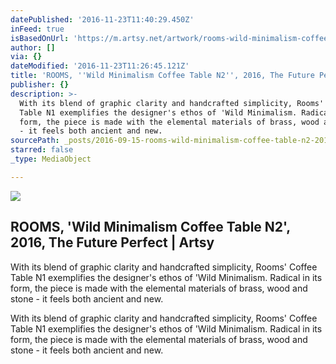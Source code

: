 ```yaml
---
datePublished: '2016-11-23T11:40:29.450Z'
inFeed: true
isBasedOnUrl: 'https://m.artsy.net/artwork/rooms-wild-minimalism-coffee-table-n2'
author: []
via: {}
dateModified: '2016-11-23T11:26:45.121Z'
title: 'ROOMS, ''Wild Minimalism Coffee Table N2'', 2016, The Future Perfect | Artsy'
publisher: {}
description: >-
  With its blend of graphic clarity and handcrafted simplicity, Rooms' Coffee
  Table N1 exemplifies the designer's ethos of 'Wild Minimalism. Radical in its
  form, the piece is made with the elemental materials of brass, wood and stone
  - it feels both ancient and new.
sourcePath: _posts/2016-09-15-rooms-wild-minimalism-coffee-table-n2-2016-the-future-p.md
starred: false
_type: MediaObject

---
```

<article style=""><img src="https://imgflo.herokuapp.com/graph/2b2431f8e7ba7b0/afab4149022462db09b3b614a2394d5c/noop.jpg?input=https%3A%2F%2Fd32dm0rphc51dk.cloudfront.net%2Fgh2bZMfIx60bly7V74Prtw%2Fnormalized.jpg" /><h1>ROOMS, 'Wild Minimalism Coffee Table N2', 2016, The Future Perfect | Artsy</h1><p>With its blend of graphic clarity and handcrafted simplicity, Rooms' Coffee Table N1 exemplifies the designer's ethos of 'Wild Minimalism. Radical in its form, the piece is made with the elemental materials of brass, wood and stone - it feels both ancient and new.</p></article>

With its blend of graphic clarity and handcrafted simplicity, Rooms' Coffee Table N1 exemplifies the designer's ethos of 'Wild Minimalism. Radical in its form, the piece is made with the elemental materials of brass, wood and stone - it feels both ancient and new.